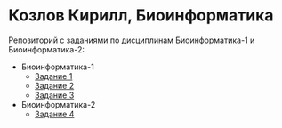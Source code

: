 # Козлов Кирилл, Биоинформатика
Репозиторий с заданиями по дисциплинам Биоинформатика-1 и Биоинформатика-2:
- Биоинформатика-1
  - [Задание 1](./task_1/README.md)
  - [Задание 2](./task_2/README.md)
  - [Задание 3](./task_3/README.md)
- Биоинформатика-2
  - [Задание 4](./task_4/README.md)
